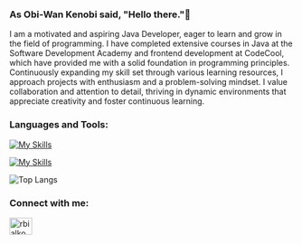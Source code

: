 ### As Obi-Wan Kenobi said, "Hello there."🦾



I am a motivated and aspiring Java Developer, eager to learn and grow in the field of programming. I have completed extensive courses in Java at the Software Development Academy and frontend development at CodeCool, which have provided me with a solid foundation in programming principles. Continuously expanding my skill set through various learning resources, I approach projects with enthusiasm and a problem-solving mindset. I value collaboration and attention to detail, thriving in dynamic environments that appreciate creativity and foster continuous learning.

### Languages and Tools:
[![My Skills](https://skillicons.dev/icons?i=java,spring,mysql,docker,git)](https://skillicons.dev)

[![My Skills](https://skillicons.dev/icons?i=react,js,ts,html,css)](https://skillicons.dev)


![Top Langs](https://github-readme-stats.vercel.app/api/top-langs/?username=radbia&theme=tokyonight)

<h3 align="left">Connect with me:</h3>
<p align="left">
<a href="https://linkedin.com/in/rbialkowski" target="blank"><img align="center" src="https://raw.githubusercontent.com/rahuldkjain/github-profile-readme-generator/master/src/images/icons/Social/linked-in-alt.svg" alt="rbialkowski" height="30" width="40" /></a>
</p>
<!--
### Languages and Tools
<div>
  <img src="https://github.com/devicons/devicon/blob/master/icons/java/java-original-wordmark.svg" title="Java" alt="Java" width="40" height="40"/>&nbsp;
  <img src="https://github.com/devicons/devicon/blob/master/icons/spring/spring-original-wordmark.svg" title="Spring" alt="Spring" width="40" height="40"/>&nbsp;
  <img src="https://github.com/devicons/devicon/blob/master/icons/react/react-original-wordmark.svg" title="React" alt="React" width="40" height="40"/>&nbsp;
  <img src="https://github.com/devicons/devicon/blob/master/icons/javascript/javascript-original.svg" title="JavaScript" alt="JavaScript" width="40" height="40"/>&nbsp;
  <img src="https://github.com/devicons/devicon/blob/master/icons/html5/html5-original.svg" title="HTML5" alt="HTML" width="40" height="40"/>&nbsp;
  <img src="https://github.com/devicons/devicon/blob/master/icons/css3/css3-plain-wordmark.svg"  title="CSS3" alt="CSS" width="40" height="40"/>&nbsp;
  <img src="https://github.com/devicons/devicon/blob/master/icons/materialui/materialui-original.svg" title="Material UI" alt="Material UI" width="40" height="40"/>&nbsp;
  <img src="https://github.com/devicons/devicon/blob/master/icons/mysql/mysql-original-wordmark.svg" title="MySQL"  alt="MySQL" width="40" height="40"/>&nbsp;
  <img src="https://github.com/devicons/devicon/blob/master/icons/git/git-original-wordmark.svg" title="Git" **alt="Git" width="40" height="40"/>
  👋
</div>

**RadBia/RadBia** is a ✨ _special_ ✨ repository because its `README.md` (this file) appears on your GitHub profile.

Here are some ideas to get you started:

- 🔭 I’m currently working on ...
- 🌱 I’m currently learning ...
- 👯 I’m looking to collaborate on ...
- 🤔 I’m looking for help with ...
- 💬 Ask me about ...
- 📫 How to reach me: ...
- 😄 Pronouns: ...
- ⚡ Fun fact: ...
-->
